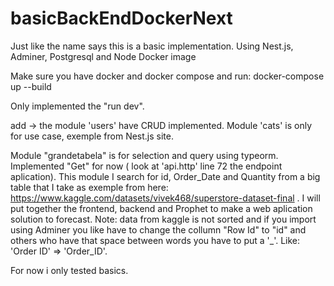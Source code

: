 # basicBackEndDockerNext
Just like the name says this is a basic implementation.
Using Nest.js, Adminer, Postgresql and Node Docker image 

Make sure you have docker and docker compose and run:
docker-compose up --build

Only implemented the "run dev". 


add -> the module 'users' have CRUD implemented. Module 'cats' is only for use case, exemple from Nest.js site. 



Module "grandetabela" is for selection and query using typeorm. Implemented "Get" for now ( look at 'api.http' line 72 the endpoint aplication). This module I search for id, Order_Date and Quantity from a big table that I take as exemple from here: https://www.kaggle.com/datasets/vivek468/superstore-dataset-final . I will put together the frontend, backend and Prophet to make a web aplication solution to forecast. 
Note: data from kaggle is not sorted and if you import using Adminer you like have to change the collumn "Row Id" to "id" and others who have that space between words you have to put a '_'. Like: 'Order ID' => 'Order_ID'.

For now i only tested basics.